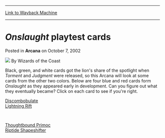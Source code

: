 
---
[Link to Wayback Machine](https://web.archive.org/web/20220629125550/https://magic.wizards.com/en/articles/archive/onslaught-playtest-cards-2002-10-07)

[_metadata_:author]:- "Wizards of the Coast"
[_metadata_:description]:- "Black, green, and white cards got the lion's share of the spotlight when Torment and Judgment were released, so this Arcana will look at some cards from the other two colors. Below are four blue and red cards form Onslaught as they appeared early in development. Can you figure out what they eventually became? Click on each card to see if you're right. Discombobulate Lightning"
[_metadata_:generator]:- "Drupal 7 (http://drupal.org)"
[_metadata_:node]:- "604546"
[_metadata_:publish_date]:- "2002-10-07"
[_metadata_:source]:- "div-main-content"
[_metadata_:title]:- "Onslaught playtest cards"
[_metadata_:wayback_capture_timestamp]:- "2022-06-29 12:55:50"
[_metadata_:wayback_raw_url]:- "https://web.archive.org/web/20220629125550id_/https://magic.wizards.com/en/articles/archive/onslaught-playtest-cards-2002-10-07"
[_metadata_:wayback_url]:- "https://magic.wizards.com/en/articles/archive/onslaught-playtest-cards-2002-10-07"
---


*Onslaught* playtest cards
==========================



 Posted in **Arcana**
 on October 7, 2002 






![](https://media.magic.wizards.com/styles/auth_small/public/images/person/wizards_author.jpg)
By Wizards of the Coast












Black, green, and white cards got the lion's share of the spotlight when *Torment* and *Judgment* were released, so this Arcana will look at some cards from the other two colors. Below are four blue and red cards form *Onslaught* as they appeared early in development. Can you figure out what they eventually became? Click on each card to see if you're right.


[Discombobulate](http://gatherer.wizards.com/Pages/Card/Details.aspx?&name=Discombobulate)  
[Lightning Rift](http://gatherer.wizards.com/Pages/Card/Details.aspx?&name=Lightning%2BRift)


 

[Thoughtbound Primoc](http://gatherer.wizards.com/Pages/Card/Details.aspx?&name=Thoughtbound%2BPrimoc)  
[Riptide Shapeshifter](http://gatherer.wizards.com/Pages/Card/Details.aspx?&name=Riptide%2BShapeshifter)








